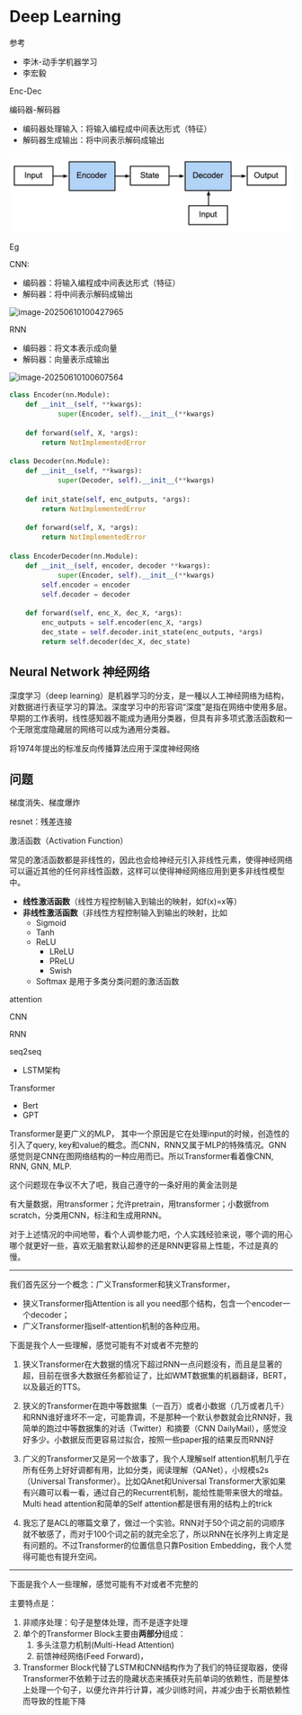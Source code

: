 # Deep Learning

参考

- 李沐-动手学机器学习
- 李宏毅

Enc-Dec

编码器-解码器

- 编码器处理输入：将输入编程成中间表达形式（特征）
- 解码器生成输出：将中间表示解码成输出

![image-20250610093210662](https://raw.githubusercontent.com/davidliuk/images/master/image-20250610093210662.png)

Eg

CNN:

- 编码器：将输入编程成中间表达形式（特征）
- 解码器：将中间表示解码成输出

![image-20250610100427965](https://gcore.jsdelivr.net/gh/davidliuk/images@master/image-20250610100427965.png)

RNN

- 编码器：将文本表示成向量
- 解码器：向量表示成输出

![image-20250610100607564](https://gcore.jsdelivr.net/gh/davidliuk/images@master/image-20250610100607564.png)





```python
class Encoder(nn.Module):
  	def __init__(self, **kwargs):
    		super(Encoder, self).__init__(**kwargs)
        
    def forward(self, X, *args):
        return NotImplementedError
      
class Decoder(nn.Module):
  	def __init__(self, **kwargs):
    		super(Decoder, self).__init__(**kwargs)
        
    def init_state(self, enc_outputs, *args):
        return NotImplementedError
    
    def forward(self, X, *args):
        return NotImplementedError
      
class EncoderDecoder(nn.Module):
  	def __init__(self, encoder, decoder **kwargs):
    		super(Encoder, self).__init__(**kwargs)
        self.encoder = encoder
        self.decoder = decoder
        
    def forward(self, enc_X, dec_X, *args):
        enc_outputs = self.encoder(enc_X, *args)
        dec_state = self.decoder.init_state(enc_outputs, *args)
        return self.decoder(dec_X, dec_state)
```

## Neural Network 神经网络

深度学习（deep learning）是机器学习的分支，是一種以人工神经网络为结构，对数据进行表征学习的算法。深度学习中的形容词“深度”是指在网络中使用多层。 早期的工作表明，线性感知器不能成为通用分类器，但具有非多项式激活函数和一个无限宽度隐藏层的网络可以成为通用分类器。

将1974年提出的标准反向传播算法应用于深度神经网络


## 问题

梯度消失、梯度爆炸

resnet：残差连接

激活函数（Activation Function）

常见的激活函数都是非线性的，因此也会给神经元引入非线性元素，使得神经网络可以逼近其他的任何非线性函数，这样可以使得神经网络应用到更多非线性模型中。

- **线性激活函数**（线性方程控制输入到输出的映射，如f(x)=x等）
- **非线性激活函数**（非线性方程控制输入到输出的映射，比如
  - Sigmoid
  - Tanh
  - ReLU
    - LReLU
    - PReLU
    - Swish
  - Softmax 是用于多类分类问题的激活函数

attention

CNN

RNN

seq2seq

- LSTM架构

Transformer

- Bert
- GPT

Transformer是更广义的MLP， 其中一个原因是它在处理input的时候，创造性的引入了query, key和value的概念。而CNN，RNN又属于MLP的特殊情况。GNN感觉则是CNN在图网络结构的一种应用而已。所以Transformer看着像CNN, RNN, GNN, MLP.

这个问题现在争议不大了吧，我自己遵守的一条好用的黄金法则是

有大量数据，用transformer；允许pretrain，用transformer；小数据from scratch，分类用CNN，标注和生成用RNN。

对于上述情况的中间地带，看个人调参能力吧，个人实践经验来说，哪个调的用心哪个就更好一些，喜欢无脑套默认超参的还是RNN更容易上性能，不过是真的慢。

---

我们首先区分一个概念：广义Transformer和狭义Transformer，

- 狭义Transformer指Attention is all you need那个结构，包含一个encoder一个decoder；
- 广义Transformer指self-attention机制的各种应用。

下面是我个人一些理解，感觉可能有不对或者不完整的

1. 狭义Transformer在大数据的情况下超过RNN一点问题没有，而且是显著的超，目前在很多大数据任务都验证了，比如WMT数据集的机器翻译，BERT，以及最近的TTS。

2. 狭义的Transformer在跑中等数据集（一百万）或者小数据（几万或者几千）和RNN谁好谁坏不一定，可能靠调，不是那种一个默认参数就会比RNN好，我简单的跑过中等数据集的对话（Twitter）和摘要（CNN DailyMail），感觉没好多少。小数据反而更容易过拟合，按照一些paper报的结果反而RNN好

3. 广义的Transformer又是另一个故事了，我个人理解self attention机制几乎在所有任务上好好调都有用，比如分类，阅读理解（QANet），小规模s2s（Universal Transformer）。比如QAnet和Universal Transformer大家如果有兴趣可以看一看，通过自己的Recurrent机制，能给性能带来很大的增益。Multi head attention和简单的Self attention都是很有用的结构上的trick

4. 我忘了是ACL的哪篇文章了，做过一个实验。RNN对于50个词之前的词顺序就不敏感了，而对于100个词之前的就完全忘了，所以RNN在长序列上肯定是有问题的。不过Transformer的位置信息只靠Position Embedding，我个人觉得可能也有提升空间。

---

下面是我个人一些理解，感觉可能有不对或者不完整的

主要特点是：

1. 非顺序处理：句子是整体处理，而不是逐字处理
2. 单个的Transformer Block主要由**两部分**组成：
   1. 多头注意力机制(Multi-Head Attention)
   2. 前馈神经网络(Feed Forward)，
3. Transformer Block代替了LSTM和CNN结构作为了我们的特征提取器，使得Transformer不依赖于过去的隐藏状态来捕获对先前单词的依赖性，而是整体上处理一个句子，以便允许并行计算，减少训练时间，并减少由于长期依赖性而导致的性能下降
